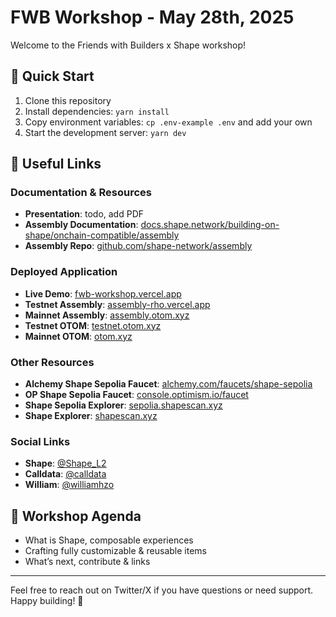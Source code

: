# FWB Workshop - May 28th, 2025

Welcome to the Friends with Builders x Shape workshop!

## 🚀 Quick Start

1. Clone this repository
2. Install dependencies: `yarn install`
3. Copy environment variables: `cp .env-example .env` and add your own
4. Start the development server: `yarn dev`

## 🔗 Useful Links

### Documentation & Resources

- **Presentation**: todo, add PDF
- **Assembly Documentation**: [docs.shape.network/building-on-shape/onchain-compatible/assembly](https://docs.shape.network/building-on-shape/onchain-compatible/assembly)
- **Assembly Repo**: [github.com/shape-network/assembly](https://github.com/shape-network/assembly)

### Deployed Application

- **Live Demo**: [fwb-workshop.vercel.app](https://fwb-workshop.vercel.app/)
- **Testnet Assembly**: [assembly-rho.vercel.app](https://https://assembly-rho.vercel.app//)
- **Mainnet Assembly**: [assembly.otom.xyz](https://assembly.otom.xyz/)
- **Testnet OTOM**: [testnet.otom.xyz](https://testnet.otom.xyz/)
- **Mainnet OTOM**: [otom.xyz](https://otom.xyz/)

### Other Resources

- **Alchemy Shape Sepolia Faucet**: [alchemy.com/faucets/shape-sepolia](https://www.alchemy.com/faucets/shape-sepolia)
- **OP Shape Sepolia Faucet**: [console.optimism.io/faucet](https://console.optimism.io/faucet)
- **Shape Sepolia Explorer**: [sepolia.shapescan.xyz](https://sepolia.shapescan.xyz/token/0x489B90261Ccf74E4D3883fd8B2C6A19f6E8B2b06)
- **Shape Explorer**: [shapescan.xyz](https://shapescan.xyz/token/0x72b89472d81BADAf167FB21c128fAA5e495de904)

### Social Links

- **Shape**: [@Shape_L2](https://x.com/Shape_L2)
- **Calldata**: [@calldata](https://x.com/calldata)
- **William**: [@williamhzo](https://x.com/williamhzo)

## 📝 Workshop Agenda

- What is Shape, composable experiences
- Crafting fully customizable & reusable items
- What’s next, contribute & links

---

Feel free to reach out on Twitter/X if you have questions or need support. Happy building! 🎉
